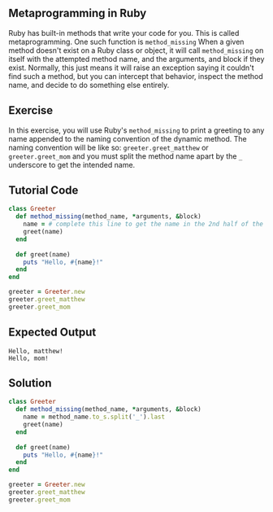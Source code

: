 Metaprogramming in Ruby
--------
Ruby has built-in methods that write your code for you. This is called metaprogramming. One such function is `method_missing`
When a given method doesn't exist on a Ruby class or object, it will call `method_missing` on itself with the attempted method name,
and the arguments, and block if they exist. Normally, this just means it will raise an exception saying it couldn't find such a method,
but you can intercept that behavior, inspect the method name, and decide to do something else entirely.

Exercise
--------
In this exercise, you will use Ruby's `method_missing` to print a greeting to any name appended to the naming convention of the dynamic method.
The naming convention will be like so: `greeter.greet_matthew` or `greeter.greet_mom` and you must split the method name apart by the `_` underscore
to get the intended name.

Tutorial Code
-------------
```ruby
class Greeter
  def method_missing(method_name, *arguments, &block)
    name = # complete this line to get the name in the 2nd half of the method_name 
    greet(name)
  end
   
  def greet(name)
    puts "Hello, #{name}!"
  end
end

greeter = Greeter.new
greeter.greet_matthew
greeter.greet_mom
```
 
Expected Output
---------------
```
Hello, matthew!
Hello, mom!
```

Solution
--------
```ruby
class Greeter
  def method_missing(method_name, *arguments, &block)
    name = method_name.to_s.split('_').last
    greet(name)
  end
   
  def greet(name)
    puts "Hello, #{name}!"
  end
end

greeter = Greeter.new
greeter.greet_matthew
greeter.greet_mom
```
